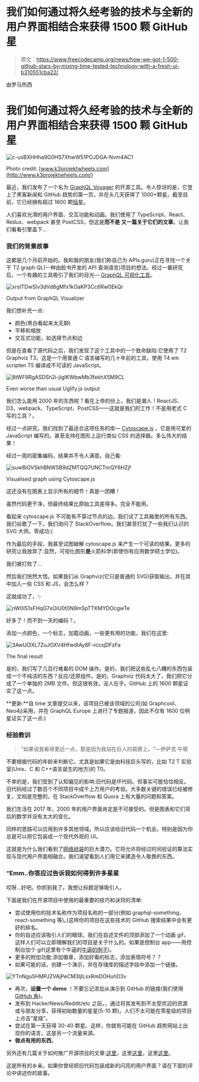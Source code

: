 # 我们如何通过将久经考验的技术与全新的用户界面相结合来获得 1500 颗 GitHub 星

> 原文：<https://www.freecodecamp.org/news/how-we-got-1-500-github-stars-by-mixing-time-tested-technology-with-a-fresh-ui-b310551cba22/>

由罗马热西

# 我们如何通过将久经考验的技术与全新的用户界面相结合来获得 1500 颗 GitHub 星

![c-uxBXHHha9G0HS7XhwW51POJDGA-Nvm4AC1](img/599ff457deb7c5839e9f3b4bfd11b47e.png)

Photo credit: [www.k3projektwheels.com](http://www.k3projektwheels.com/)

最近，我们发布了一个名为 [GraphQL Voyager](https://github.com/APIs-guru/graphql-voyager) 的开源工具。令人惊讶的是，它登上了黑客新闻和 GitHub 趋势的第一页，并在头几天获得了 1000+颗星。截至目前，它已经拥有超过 1600 颗[恒星](https://github.com/APIs-guru/graphql-voyager/stargazers)。

人们喜欢光滑的用户界面、交互功能和动画。我们使用了 TypeScript、React、Redux、webpack 甚至 PostCSS，但这是**而不是** **又一篇关于它们的文章**。让我们看看引擎盖下…

### 我们的背景故事

这都是几个月前开始的。我和我的朋友(我们称自己为 APIs.guru)正在寻找一个关于 T2 graph QL(一种由脸书开发的 API 查询语言)项目的想法。经过一番研究后，一个有趣的工具吸引了我们的目光— [GraphQL 可视化工具](http://nathanrandal.com/graphql-visualizer/)。

![xrsITDwSIv3dVd8gMfx1kOaKP3Cc6Rw0EkQr](img/98d16c1d719015a48b17d864e7916e7e.png)

Output from GraphQL Visualizer

我们想补充一点:

*   颜色(黑白看起来太无聊)
*   平移和缩放
*   交互式功能，如选择节点和边

但是在查看了源代码之后，我们发现了这个工具中的一个致命缺陷:它使用了 T2 Graphviz T3，这是一个用普通 C 语言编写的几十年前的工具，使用 T4 em scripten T5 编译成不可读的 JavaScript。

![8tWF9RgASDSh2i-jlgIKWbwMb3fekhX5M9CL](img/d33098ec3fc5dc853ff13f7ba7efa59c.png)

Even worse than usual Uglify.js output

我们怎么能用 2000 年的东西呢？看在上帝的份上，我们是潮人！ReactJS、D3、webpack、TypeScript、PostCSS——这就是我们的工作！不是用老式 C 写的工具？。

经过一点研究，我们找到了最适合这项任务的库— [Cytoscape.js](http://js.cytoscape.org/) 。它是用可爱的 JavaScript 编写的，甚至支持在图形上运行类似 CSS 的选择器。多么伟大的结果！

经过一周的密集编码，结果并不令人满意。自己看:

![suwBiGVSkhBNW5B9dZMTQQ7UNCTnrQY6HZjf](img/31f86f998cf5017b92b8b3c05a58e885.png)

Visualised graph using Cytoscape.js

这还没有在图表上显示所有的细节！真是一团糟！

虽然代码更干净，但最终结果比原始工具差得多。完全不能用。

看起来 cytoscape.js 不可能有不穿过节点的边。我们试了工具箱里的所有东西。我们谷歌了一下。我们询问了 StackOverflow。我们甚至打扰了一些我们认识的 SVG 大师。零成功:(

作为最后的手段，我甚至试图破解 cytoscape.js 来产生一个可读的结果。更多的研究让我放弃了:显然，可视化图形**是**火箭科学(即使你有应用数学硕士学位)。

我们被打败了…

然后我们恍然大悟。如果我们从 Graphviz(它只是普通的 SVG)获取输出，并在其中加入一些 CSS 和 JS，会怎么样？

这就成功了，✨

![nW0lS1sFHqG7xOiU0t0N9mSpTTKMYDOcgwTe](img/48d57c0227c6f9ed3fe583ce826eee09.png)

好多了！而不到一天的编码？。

添加一点颜色，一个标志，加载动画，一些更有用的功能，我们在这里:

![3AwUl3XL7ZuJOXV4HfwdtAy8F-rccxjDFzFa](img/5fc7f39ea0a1f43dae151f1e90e151a7.png)

The final result

是的，我们写了几百行难看的 DOM 操作。是的，我们把这些乱七八糟的东西包装成一个不纯洁的东西？反应/还原组件。是的，Graphviz 代码太大了，我们把它分成了一个单独的 2MB 文件。但这很有效，没人在乎。GitHub 上的 1600 颗星证实了这一点。

**更新:**自 time 文章提交以来，该项目已被该领域的公司(如 Graphcool、Neo4j)采用，并在 GraphQL Europe 上进行了专题报道，因此不仅有 1600 位明星证实了这一点:)

### 经验教训

> "如果说我看得更远一点，那是因为我站在巨人的肩膀上。"—伊萨克·牛顿

不要根据代码的年龄来判断它。尤其是如果它是由科技巨头写的，比如 T2 T 实验室(Unix、C 和 C++语言诞生的地方)的 T0。

不幸的是，我们受到了认知偏见的影响:旧代码是坏代码。但事实可能恰恰相反。旧代码经过了数百个不同项目中成千上万用户的考验。大多数关键的错误已经被修复，文档是完整的，在 StackOverflow 和 Quora 上有大量的问题和答案。

我们生活在 2017 年，2000 年的用户界面肯定是不可接受的。但是图表和它们背后的数学并没有太大的变化。

同样的思路可以应用到许多其他领域。所以应该给旧代码一个机会，特别是因为你总是可以把它包装成一个现代外观的 UI。

这就是为什么我们看到了[网络组装](http://webassembly.org/)的巨大潜力。它将允许将经过时间验证的算法实现与现代用户界面相融合。我们渴望看到人们用它来建造令人敬畏的东西。

### “Emm..你答应过告诉我如何得到许多星星

哎呀…好吧。你抓到我了。我想让标题足够吸引人。

下面是我们在开源项目中使用的最重要的技巧和诀窍的清单:

*   尝试使用你的技术名称作为项目名称的一部分(例如 graphql-something、react-something 等)。)这样你的项目在这些技术的 GitHub 搜索结果中会有更好的排名。
*   你的自述应该吸引人们的眼球。我们在自述文件的顶部添加了一个动画 gif，这样人们可以立即理解我们的项目是关于什么的。如果是控制台 app——用控制台加个 gif(这里有个牛逼的[牛逼的例子](https://github.com/graphcool/graphql-up))。
*   更多的附加功能:添加徽章，添加好看的标志，添加表情符号？？
*   如果可能的话，创建一个演示，并在存储库的描述字段中添加一个链接。

![YTnNgu5HMPJZVAjPeCM3ljlLsxRmDOHuhD3v](img/abe46222da77085a433e6c1de4f7d98e.png)

*   再次，**设置一个 demo** ！不要忘记添加从演示到 GitHub 的链接(我们使用 [GitHub 角](http://tholman.com/github-corners/))。
*   发布到 HackerNews/Reddit/etc 之前。，通过将其发布到不太受欢迎的资源或与朋友分享，获得初始数量的星星(5-10 颗)。人们不太可能在零星级的项目上点击“星级”。
*   尝试在第一天获得 30-40 颗星。这样，你就有可能在 GitHub 趋势网站上出现你的语言，这是另一个流量来源。
*   **做点有用的东西**。

另外还有几篇关于如何推广开源项目的文章:[这里](https://blog.cwrichardkim.com/how-to-get-hundreds-of-stars-on-your-github-project-345b065e20a2#.iudi1mx0q)，这里[这里](https://medium.com/@zenorocha/how-did-clipboard-js-get-5000-stars-in-a-few-days-2b2248ba7bd8#.wvvstia5n)，这里[这里](https://medium.com/developer-relations/how-talks-affect-an-open-source-project-e4dd1db81a6d#.ecb0kqb1p)。

这是所有的乡亲。如果你曾经把旧代码包装成新的闪亮的用户界面？请在下面的评论中讲述你的故事。